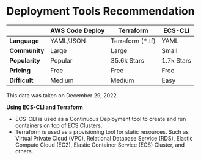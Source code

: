 # Deployment Tools Recommendation

|                 | **AWS Code Deploy** | **Terraform**    | **ECS-CLI**  |
|-----------------|---------------------|------------------|--------------|
| **Language**    | YAML/JSON           | Terraform (*.tf) | YAML         |
| **Community**   | Large               | Large            | Small        |
| **Popularity**  | Popular             | 35.6k Stars      | 1.7k Stars   |
| **Pricing**     | Free                | Free             | Free         |
| **Difficult**   | Medium              | Medium           | Easy         |

This data was taken on December 29, 2022.

**Using ECS-CLI and Terraform**
- ECS-CLI is used as a Continuous Deployment tool to create and run containers on top of ECS Clusters.
- Terraform is used as a provisioning tool for static resources. Such as Virtual Private Cloud (VPC), Relational Database Service (RDS), Elastic Compute Cloud (EC2), Elastic Container Service (ECS) Cluster, and others.
